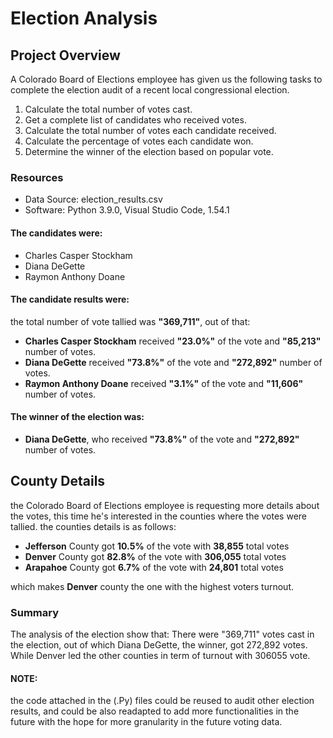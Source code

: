 # Election Analysis
## Project Overview

A Colorado Board of Elections employee has given us the following tasks to complete the
election audit of a recent local congressional election.

1. Calculate the total number of votes cast.
2. Get a complete list of candidates who received votes.
3. Calculate the total number of votes each candidate received.
4. Calculate the percentage of votes each candidate won.
5. Determine the winner of the election based on popular vote.

### Resources

* Data Source: election_results.csv
* Software: Python 3.9.0, Visual Studio Code, 1.54.1

#### The candidates were:

* Charles Casper Stockham
* Diana DeGette
* Raymon Anthony Doane

#### The candidate results were:

the total number of vote tallied was **"369,711"**, out of that:

* **Charles Casper Stockham** received **"23.0%"** of the vote and **"85,213"** number of votes.
* **Diana DeGette** received **"73.8%"** of the vote and **"272,892"** number of votes.
* **Raymon Anthony Doane** received **"3.1%"** of the vote and **"11,606"** number of votes.

#### The winner of the election was:

* **Diana DeGette**, who received **"73.8%"** of the vote and **"272,892"** number of votes.

## County Details 

the Colorado Board of Elections employee is requesting more details about the votes, this time he's interested in the counties where the votes were tallied.
the counties details is as follows:


* **Jefferson** County got **10.5%** of the vote with **38,855** total votes
* **Denver** County got  **82.8%**  of the vote with **306,055** total votes
* **Arapahoe** County got **6.7%**  of the vote with **24,801** total votes

which makes **Denver** county the one with the highest voters turnout.

### Summary

The analysis of the election show that:
There were "369,711" votes cast in the election, out of which Diana DeGette, the winner, got 272,892 votes. While Denver led the other counties in term of turnout with 306055 vote.


#### NOTE:

the code attached in the (.Py) files could be reused to audit other election results, and could be also readapted to add more functionalities in the future with the hope for more granularity in the future voting data.

